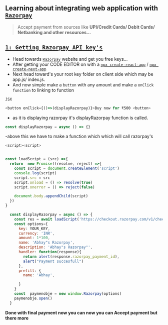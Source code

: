 
## Learning about integrating web application with [`Razorpay`](https://razorpay.com/)

> Accept payment from sources like **UPI/Credit Cards/ Debit Cards/ Netbanking and other resources...**



## [`1: Getting Razorpay API key's`](https://razorpay.com/docs/payments/dashboard/settings/api-keys/)

 

 - Head towards [`Razorpay`](https://razorpay.com/docs/payments/dashboard/settings/api-keys/) website and get you free keys...
 - After getting your CODE EDITOR on with a [`npx create-react-app`](https://reactjs.org/docs/create-a-new-react-app.html) /  [`npx create-next-app`](https://nextjs.org/docs/api-reference/create-next-app)
- Next head toward's your root key folder on client side which may be app.js/ index.js.
- And now simple make a `button` with any amount and make a  `onClick function`  to linking to function


`JSX`
```javascript
<button onClick={()=>(displayRazorpay)}>Buy now for ₹500 <button>
```

- as it is displaying razorpay it's displayRazorpay function is called.

```javascript
const displayRazorpay = async () => {}
```

-above this we have to make a function which which will call razorpay's
```javascript
<script><script>
```
```javascript

const loadScript = (src) =>{
  return  new Promise((resolve, reject) =>{
    const script = document.createElement('script')
    console.log(script)
    script.src = src
    script.onload = () => resolve(true)
    script.onerror = () => reject(false)

    document.body.appendChild(script)
  })
}

```

```javascript
  const displayRazorpay = async () => {
    const res = await loadScript('https://checkout.razorpay.com/v1/checkout.js')
    const options={
      key: YOUR_KEY,
      currency: 'INR',
      amount: 1*100,
      name: 'Abhay"s Razorpay',
      description: 'Abhay"s Razorpay"',
      handler: function(response){
        return alert(response.razorpay_payment_id),
        alert("Payment succesfull")
      },
      prefill: {
        name: 'Abhay',

      }
    }
    const  paymenobje = new window.Razorpay(options)
    paymenobje.open()
  }

```

**Done with final payment now you can now you can Accept payment but there more**